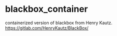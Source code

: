 # blackbox_container

containerized version of blackbox from Henry Kautz.
https://gitlab.com/HenryKautz/BlackBox/